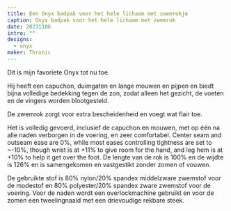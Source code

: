 ```yaml
---
title: Een Onyx badpak voor het hele lichaam met zwemrokje
caption: Onyx badpak voor het hele lichaam met zwemrok
date: 20231106
intro: ""
designs:
  - onyx
maker: Thrunic
---
```


Dit is mijn favoriete Onyx tot nu toe.

Hij heeft een capuchon, duimgaten en lange mouwen en pijpen en biedt bijna volledige bedekking tegen de zon, zodat alleen het gezicht, de voeten en de vingers worden blootgesteld.

De zwemrok zorgt voor extra bescheidenheid en voegt wat flair toe.

Het is volledig gevoerd, inclusief de capuchon en mouwen, met op één na alle naden verborgen in de voering, en zeer comfortabel. Center seam and outseam ease are 0%, while most eases controlling tightness are set to \~-10%, though wrist is at +11% to give room for the hand, and leg hem is at +10% to help it get over the foot. De lengte van de rok is 100% en de wijdte is 126% en is samengekomen en vastgestikt zonder zomen of vouwen.

De gebruikte stof is 80% nylon/20% spandex middelzware zwemstof voor de modestof en 80% polyester/20% spandex zware zwemstof voor de voering. Voor de naden wordt een overlockmachine gebruikt en voor de zomen een tweelingnaald met een drievoudige rekbare steek.
